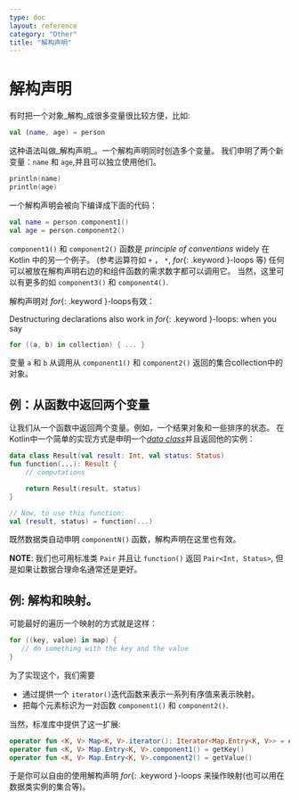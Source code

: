 ```yaml
---
type: doc
layout: reference
category: "Other"
title: "解构声明"
---
```


# 解构声明

有时把一个对象_解构_成很多变量很比较方便，比如:

``` kotlin
val (name, age) = person
```

这种语法叫做_解构声明_。一个解构声明同时创造多个变量。
我们申明了两个新变量：`name` 和 `age`,并且可以独立使用他们。

``` kotlin
println(name)
println(age)
```

一个解构声明会被向下编译成下面的代码：

``` kotlin
val name = person.component1()
val age = person.component2()
```

`component1()` 和 `component2()` 函数是 _principle of conventions_ widely 在Kotlin 中的另一个例子。
(参考运算符如 `+` ， `*`, *for*{: .keyword }-loops 等)
任何可以被放在解构声明右边的和组件函数的需求数字都可以调用它。
当然，这里可以有更多的如 `component3()` 和 `component4()`.

解构声明对 *for*{: .keyword }-loops有效：

Destructuring declarations also work in *for*{: .keyword }-loops: when you say

``` kotlin
for ((a, b) in collection) { ... }
```

变量 `a` 和 `b` 从调用从 `component1()` 和 `component2()` 返回的集合collection中的对象。

## 例：从函数中返回两个变量

让我们从一个函数中返回两个变量。例如，一个结果对象和一些排序的状态。
在Kotlin中一个简单的实现方式是申明一个[_data class_](data-classes.html)并且返回他的实例：

``` kotlin
data class Result(val result: Int, val status: Status)
fun function(...): Result {
    // computations

    return Result(result, status)
}

// Now, to use this function:
val (result, status) = function(...)
```

既然数据类自动申明 `componentN()` 函数，解构声明在这里也有效。

**NOTE**: 我们也可用标准类 `Pair` 并且让 `function()` 返回 `Pair<Int, Status>`,
但是如果让数据合理命名通常还是更好。  

## 例: 解构和映射。

可能最好的遍历一个映射的方式就是这样：

``` kotlin
for ((key, value) in map) {
   // do something with the key and the value
}
```

为了实现这个，我们需要

* 通过提供一个 `iterator()`迭代函数来表示一系列有序值来表示映射。
* 把每个元素标识为一对函数 `component1()` 和 `component2()`.

当然，标准库中提供了这一扩展:

``` kotlin
operator fun <K, V> Map<K, V>.iterator(): Iterator<Map.Entry<K, V>> = entrySet().iterator()
operator fun <K, V> Map.Entry<K, V>.component1() = getKey()
operator fun <K, V> Map.Entry<K, V>.component2() = getValue()

```  

于是你可以自由的使用解构声明 *for*{: .keyword }-loops 来操作映射(也可以用在数据类实例的集合等)。

